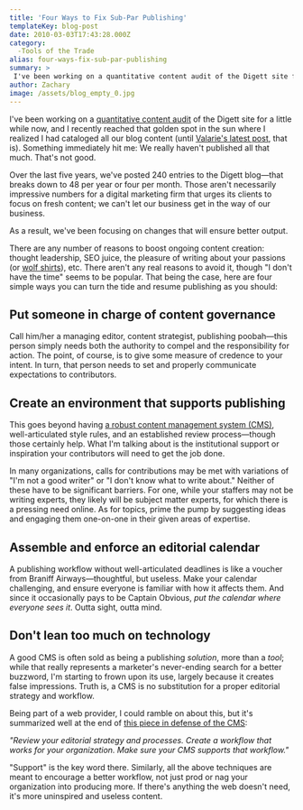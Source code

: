 ```yaml
---
title: 'Four Ways to Fix Sub-Par Publishing'
templateKey: blog-post
date: 2010-03-03T17:43:28.000Z
category: 
  -Tools of the Trade
alias: four-ways-fix-sub-par-publishing
summary: > 
 I've been working on a quantitative content audit of the Digett site for a little while now, and I recently reached that golden spot in the sun where I realized I had cataloged all our blog content (until Valarie's latest post, that is). Something immediately hit me: We really haven't published all that much. That's not good. Over the last five years, we've posted 240 entries to the Digett blog—that breaks down to 48 per year or four per month. Those aren't necessarily impressive numbers for a digital marketing firm that urges its clients to focus on fresh content; we can't let our business get in the way of our business.
author: Zachary
image: /assets/blog_empty_0.jpg
---
```


I've been working on a [quantitative content audit](/2010/02/23/building-case-content-audit) of the Digett site for a little while now, and I recently reached that golden spot in the sun where I realized I had cataloged all our blog content (until [Valarie's latest post](/2010/03/02/welcome-liquidframeworkscom), that is). Something immediately hit me: We really haven't published all that much. That's not good.

Over the last five years, we've posted 240 entries to the Digett blog—that breaks down to 48 per year or four per month. Those aren't necessarily impressive numbers for a digital marketing firm that urges its clients to focus on fresh content; we can't let our business get in the way of our business.

As a result, we've been focusing on changes that will ensure better output.

There are any number of reasons to boost ongoing content creation: thought leadership, SEO juice, the pleasure of writing about your passions (or [wolf shirts](/2009/05/29/unintended-benefits-social-web)), etc. There aren't any real reasons to avoid it, though "I don't have the time" seems to be popular. That being the case, here are four simple ways you can turn the tide and resume publishing as you should:

Put someone in charge of content governance
-------------------------------------------

Call him/her a managing editor, content strategist, publishing poobah—this person simply needs both the authority to compel and the responsibility for action. The point, of course, is to give some measure of credence to your intent. In turn, that person needs to set and properly communicate expectations to contributors.

Create an environment that supports publishing
----------------------------------------------

This goes beyond having [a robust content management system (CMS)](/2009/01/22/drupal-selling-points), well-articulated style rules, and an established review process—though those certainly help. What I'm talking about is the institutional support or inspiration your contributors will need to get the job done.

In many organizations, calls for contributions may be met with variations of "I'm not a good writer" or "I don't know what to write about." Neither of these have to be significant barriers. For one, while your staffers may not be writing experts, they likely will be subject matter experts, for which there is a pressing need online. As for topics, prime the pump by suggesting ideas and engaging them one-on-one in their given areas of expertise.

Assemble and enforce an editorial calendar
------------------------------------------

A publishing workflow without well-articulated deadlines is like a voucher from Braniff Airways—thoughtful, but useless. Make your calendar challenging, and ensure everyone is familiar with how it affects them. And since it occasionally pays to be Captain Obvious, _put the calendar where everyone sees it_. Outta sight, outta mind.

Don't lean too much on technology
---------------------------------

A good CMS is often sold as being a publishing _solution_, more than a _tool_; while that really represents a marketer's never-ending search for a better buzzword, I'm starting to frown upon its use, largely because it creates false impressions. Truth is, a CMS is no substitution for a proper editorial strategy and workflow.

Being part of a web provider, I could ramble on about this, but it's summarized well at the end of [this piece in defense of the CMS](http://incisive.nu/2010/in-defense-of-the-cms/):

_"Review your editorial strategy and processes. Create a workflow that  
works for your organization. Make sure your CMS supports that workflow."_

"Support" is the key word there. Similarly, all the above techniques are meant to encourage a better workflow, not just prod or nag your organization into producing more. If there's anything the web doesn't need, it's more uninspired and useless content.